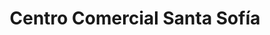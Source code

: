 ---
title: "Centro Comercial Santa Sofía"
url: /caracas/centro-comercial-santa-sofia/
shop: centro comercial
---